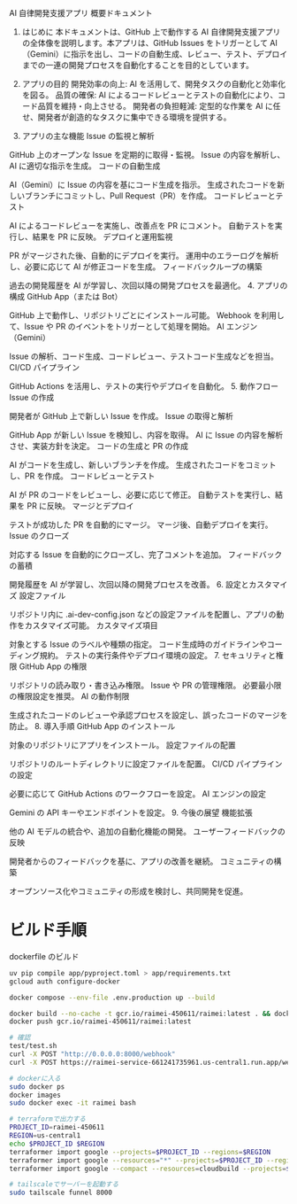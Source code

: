 AI 自律開発支援アプリ 概要ドキュメント

1. はじめに
   本ドキュメントは、GitHub 上で動作する AI 自律開発支援アプリの全体像を説明します。本アプリは、GitHub Issues をトリガーとして AI（Gemini）に指示を出し、コードの自動生成、レビュー、テスト、デプロイまでの一連の開発プロセスを自動化することを目的としています。

2. アプリの目的
   開発効率の向上: AI を活用して、開発タスクの自動化と効率化を図る。
   品質の確保: AI によるコードレビューとテストの自動化により、コード品質を維持・向上させる。
   開発者の負担軽減: 定型的な作業を AI に任せ、開発者が創造的なタスクに集中できる環境を提供する。
3. アプリの主な機能
   Issue の監視と解析

GitHub 上のオープンな Issue を定期的に取得・監視。
Issue の内容を解析し、AI に適切な指示を生成。
コードの自動生成

AI（Gemini）に Issue の内容を基にコード生成を指示。
生成されたコードを新しいブランチにコミットし、Pull Request（PR）を作成。
コードレビューとテスト

AI によるコードレビューを実施し、改善点を PR にコメント。
自動テストを実行し、結果を PR に反映。
デプロイと運用監視

PR がマージされた後、自動的にデプロイを実行。
運用中のエラーログを解析し、必要に応じて AI が修正コードを生成。
フィードバックループの構築

過去の開発履歴を AI が学習し、次回以降の開発プロセスを最適化。 4. アプリの構成
GitHub App（または Bot）

GitHub 上で動作し、リポジトリごとにインストール可能。
Webhook を利用して、Issue や PR のイベントをトリガーとして処理を開始。
AI エンジン（Gemini）

Issue の解析、コード生成、コードレビュー、テストコード生成などを担当。
CI/CD パイプライン

GitHub Actions を活用し、テストの実行やデプロイを自動化。 5. 動作フロー
Issue の作成

開発者が GitHub 上で新しい Issue を作成。
Issue の取得と解析

GitHub App が新しい Issue を検知し、内容を取得。
AI に Issue の内容を解析させ、実装方針を決定。
コードの生成と PR の作成

AI がコードを生成し、新しいブランチを作成。
生成されたコードをコミットし、PR を作成。
コードレビューとテスト

AI が PR のコードをレビューし、必要に応じて修正。
自動テストを実行し、結果を PR に反映。
マージとデプロイ

テストが成功した PR を自動的にマージ。
マージ後、自動デプロイを実行。
Issue のクローズ

対応する Issue を自動的にクローズし、完了コメントを追加。
フィードバックの蓄積

開発履歴を AI が学習し、次回以降の開発プロセスを改善。 6. 設定とカスタマイズ
設定ファイル

リポジトリ内に .ai-dev-config.json などの設定ファイルを配置し、アプリの動作をカスタマイズ可能。
カスタマイズ項目

対象とする Issue のラベルや種類の指定。
コード生成時のガイドラインやコーディング規約。
テストの実行条件やデプロイ環境の設定。 7. セキュリティと権限
GitHub App の権限

リポジトリの読み取り・書き込み権限。
Issue や PR の管理権限。
必要最小限の権限設定を推奨。
AI の動作制限

生成されたコードのレビューや承認プロセスを設定し、誤ったコードのマージを防止。 8. 導入手順
GitHub App のインストール

対象のリポジトリにアプリをインストール。
設定ファイルの配置

リポジトリのルートディレクトリに設定ファイルを配置。
CI/CD パイプラインの設定

必要に応じて GitHub Actions のワークフローを設定。
AI エンジンの設定

Gemini の API キーやエンドポイントを設定。 9. 今後の展望
機能拡張

他の AI モデルの統合や、追加の自動化機能の開発。
ユーザーフィードバックの反映

開発者からのフィードバックを基に、アプリの改善を継続。
コミュニティの構築

オープンソース化やコミュニティの形成を検討し、共同開発を促進。

# ビルド手順

dockerfile のビルド

```sh
uv pip compile app/pyproject.toml > app/requirements.txt
gcloud auth configure-docker

docker compose --env-file .env.production up --build

docker build --no-cache -t gcr.io/raimei-450611/raimei:latest . && docker run -e ENV=production -p 8000:8000 gcr.io/raimei-450611/raimei:latest
docker push gcr.io/raimei-450611/raimei:latest

# 確認
test/test.sh
curl -X POST "http://0.0.0.0:8000/webhook"
curl -X POST https://raimei-service-661241735961.us-central1.run.app/webhook -d '{"test": "value"}' -H "Content-Type: application/json"

# dockerに入る
sudo docker ps
docker images
sudo docker exec -it raimei bash

# terraformで出力する
PROJECT_ID=raimei-450611
REGION=us-central1
echo $PROJECT_ID $REGION
terraformer import google --projects=$PROJECT_ID --regions=$REGION
terraformer import google --resources="*" --projects=$PROJECT_ID --regions=$REGION
terraformer import google --compact --resources=cloudbuild --projects=$PROJECT_ID  --regions=$REGION

# tailscaleでサーバーを起動する
sudo tailscale funnel 8000
```
